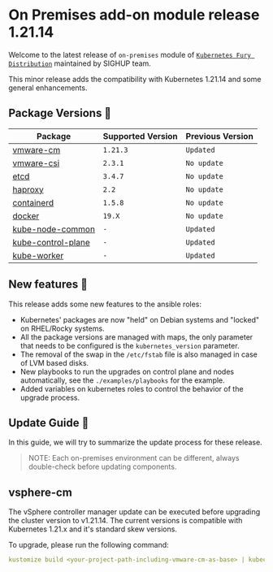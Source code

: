 # On Premises add-on module release 1.21.14

Welcome to the latest release of `on-premises` module of [`Kubernetes Fury Distribution`](https://github.com/sighupio/fury-distribution) maintained by SIGHUP team.

This minor release adds the compatibility with Kubernetes 1.21.14 and some general enhancements.

## Package Versions 🚢

| Package                                              | Supported Version | Previous Version  |
|------------------------------------------------------|-------------------|-------------------|
| [vmware-cm](katalog/vmware-cm)                       | `1.21.3`          | `Updated`         |
| [vmware-csi](katalog/vmware-csi)                     | `2.3.1`           | `No update`         |
| [etcd](roles/etcd)                                   | `3.4.7`           | `No update`       |
| [haproxy](roles/haproxy)                             | `2.2`             | `No update`       |
| [containerd](roles/containerd)                       | `1.5.8`           | `No update`       |
| [docker](roles/docker)                               | `19.X`            | `No update`       |
| [kube-node-common](roles/kube-node-common)           | `-`               | `Updated`         |
| [kube-control-plane](roles/kube-control-plane)       | `-`               | `Updated`         |
| [kube-worker](roles/kube-worker)                     | `-`               | `Updated`         |


## New features 🚀

This release adds some new features to the ansible roles:

- Kubernetes' packages are now "held" on Debian systems and "locked" on RHEL/Rocky systems.
- All the package versions are managed with maps, the only parameter that needs to be configured is the `kubernetes_version` parameter.
- The removal of the swap in the `/etc/fstab` file is also managed in case of LVM based disks.
- New playbooks to run the upgrades on control plane and nodes automatically, see the `./examples/playbooks` for the example.
- Added variables on kubernetes roles to control the behavior of the upgrade process.

## Update Guide 🦮

In this guide, we will try to summarize the update process for these release.

> NOTE: Each on-premises environment can be different, always double-check before updating components.

## vsphere-cm

The vSphere controller manager update can be executed before upgrading the cluster version to v1.21.14. 
The current versions is compatible with Kubernetes 1.21.x and it's standard skew versions.

To upgrade, please run the following command:

```yaml
kustomize build <your-project-path-including-vmware-cm-as-base> | kubectl apply -f -
```
